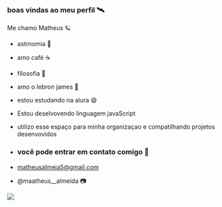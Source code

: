  ### boas vindas ao meu perfil 🛰️

 Me chamo Matheus 🪐

 - astrnomia 🔭
 - amo café ☕
 - filosofia 📖
 - amo o lebron james 🏀





 - estou estudando na alura 😄
 - Estou deselvovendo linguagem javaScript
 - utilizo esse espaço para minha organizaçao e compatilhando projetos desenvovidos
   



 - ### você pode entrar em contato comigo 📧
 - matheusalmeia5@gmail.com
 - @maatheus__almeida 📷


![](https://media1.tenor.com/m/BxOD5xq4VfIAAAAC/lebron-sunshine-lebron-james-sunshine.gif)
